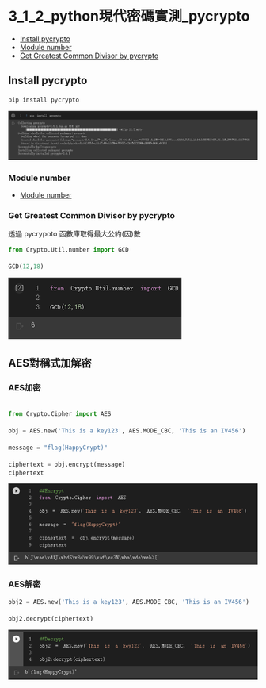 # 3_1_2_python現代密碼實測_pycrypto
- [Install pycrypto](https://github.com/JimLi999/CS2021/tree/main/CTF/20210923#install-pycrpto)
- [Module number](https://github.com/JimLi999/CS2021/tree/main/CTF/20210923#module-number)
- [Get Greatest Common Divisor by pycrypto](https://github.com/JimLi999/CS2021/tree/main/CTF/20210923#get-greatest-common-divisor-by-pycrypto)
## Install pycrypto
```python
pip install pycrypto
```
![result](./pycrypto_install.PNG)
### Module number
- [Module number](https://pythonhosted.org/pycrypto/Crypto.Util.number-module.html)
### Get Greatest Common Divisor by pycrypto
透過 pycrypoto 函數庫取得最大公約(因)數
```python
from Crypto.Util.number import GCD

GCD(12,18)
```
![result](./getGCD.PNG)
## AES對稱式加解密
### AES加密
```python

from Crypto.Cipher import AES

obj = AES.new('This is a key123', AES.MODE_CBC, 'This is an IV456')

message = "flag(HappyCrypt)"

ciphertext = obj.encrypt(message)
ciphertext
```
![result](./AES_encrypt.PNG)
### AES解密
```python
obj2 = AES.new('This is a key123', AES.MODE_CBC, 'This is an IV456')

obj2.decrypt(ciphertext)
```
![result](./AES_decrypt.PNG)


